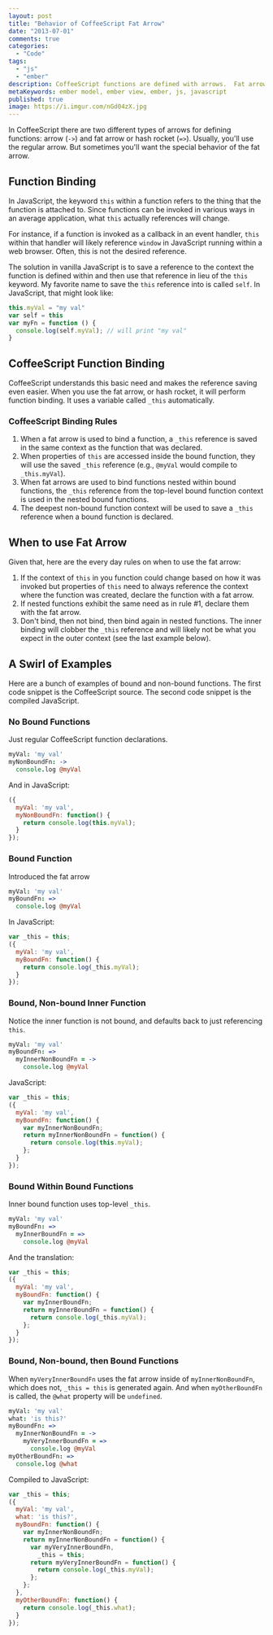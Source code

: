 ```yaml
---
layout: post
title: "Behavior of CoffeeScript Fat Arrow"
date: "2013-07-01"
comments: true
categories:
  - "Code"
tags:
  - "js"
  - "ember"
description: CoffeeScript functions are defined with arrows.  Fat arrow provides special function binding.
metaKeywords: ember model, ember view, ember, js, javascript
published: true
image: https://i.imgur.com/nGd04zX.jpg
---
```


In CoffeeScript there are two different types of arrows for defining functions:  arrow (`->`) and fat arrow or hash rocket (`=>`).  Usually, you'll use the regular arrow.  But sometimes you'll want the special behavior of the fat arrow.

<!--more-->

## Function Binding

In JavaScript, the keyword `this` within a function refers to the thing that the function is attached to.  Since functions can be invoked in various ways in an average application, what `this` actually references will change.

For instance, if a function is invoked as a callback in an event handler, `this` within that handler will likely reference `window` in JavaScript running within a web browser.  Often, this is not the desired reference.

The solution in vanilla JavaScript is to save a reference to the context the function is defined within and then use that reference in lieu of the `this` keyword.  My favorite name to save the `this` reference into is called `self`.  In JavaScript, that might look like:

```javascript
this.myVal = "my val"
var self = this
var myFn = function () {
  console.log(self.myVal); // will print "my val"
}
```

## CoffeeScript Function Binding

CoffeeScript understands this basic need and makes the reference saving even easier.  When you use the fat arrow, or hash rocket, it will perform function binding.  It uses a variable called `_this` automatically.

### CoffeeScript Binding Rules

1. When a fat arrow is used to bind a function, a `_this` reference is saved in the same context as the function that was declared.
2. When properties of `this` are accessed inside the bound function, they will use the saved `_this` reference (e.g., `@myVal` would compile to `_this.myVal`).
3. When fat arrows are used to bind functions nested within bound functions, the `_this` reference from the top-level bound function context is used in the nested bound functions.
4. The deepest non-bound function context will be used to save a `_this` reference when a bound function is declared.

## When to use Fat Arrow

Given that, here are the every day rules on when to use the fat arrow:

1. If the context of `this` in you function could change based on how it was invoked but properties of `this` need to always reference the context where the function was created, declare the function with a fat arrow.
2. If nested functions exhibit the same need as in rule #1, declare them with the fat arrow.
3. Don't bind, then not bind, then bind again in nested functions.  The inner binding will clobber the `_this` reference and will likely not be what you expect in the outer context (see the last example below).

## A Swirl of Examples

Here are a bunch of examples of bound and non-bound functions.  The first code snippet is the CoffeeScript source.  The second code snippet is the compiled JavaScript.

### No Bound Functions

Just regular CoffeeScript function declarations.

```coffeescript
myVal: 'my val'
myNonBoundFn: ->
  console.log @myVal
```

And in JavaScript:

```javascript
({
  myVal: 'my val',
  myNonBoundFn: function() {
    return console.log(this.myVal);
  }
});
```

### Bound Function

Introduced the fat arrow

```coffeescript
myVal: 'my val'
myBoundFn: =>
  console.log @myVal
```

In JavaScript:

```javascript
var _this = this;
({
  myVal: 'my val',
  myBoundFn: function() {
    return console.log(_this.myVal);
  }
});
```

### Bound, Non-bound Inner Function

Notice the inner function is not bound, and defaults back to just referencing `this`.

```coffeescript
myVal: 'my val'
myBoundFn: =>
  myInnerNonBoundFn = ->
    console.log @myVal
```

JavaScript:

```javascript
var _this = this;
({
  myVal: 'my val',
  myBoundFn: function() {
    var myInnerNonBoundFn;
    return myInnerNonBoundFn = function() {
      return console.log(this.myVal);
    };
  }
});
```

### Bound Within Bound Functions

Inner bound function uses top-level `_this`.

```coffeescript
myVal: 'my val'
myBoundFn: =>
  myInnerBoundFn = =>
    console.log @myVal
```

And the translation:

```javascript
var _this = this;
({
  myVal: 'my val',
  myBoundFn: function() {
    var myInnerBoundFn;
    return myInnerBoundFn = function() {
      return console.log(_this.myVal);
    };
  }
});
```

### Bound, Non-bound, then Bound Functions

When `myVeryInnerBoundFn` uses the fat arrow inside of `myInnerNonBoundFn`, which does not, `_this = this` is generated again.  And when `myOtherBoundFn` is called, the `@what` property will be `undefined`.

```coffeescript
myVal: 'my val'
what: 'is this?'
myBoundFn: =>
  myInnerNonBoundFn = ->
    myVeryInnerBoundFn = =>
      console.log @myVal
myOtherBoundFn: =>
  console.log @what
```

Compiled to JavaScript:

```javascript
var _this = this;
({
  myVal: 'my val',
  what: 'is this?',
  myBoundFn: function() {
    var myInnerNonBoundFn;
    return myInnerNonBoundFn = function() {
      var myVeryInnerBoundFn,
        _this = this;
      return myVeryInnerBoundFn = function() {
        return console.log(_this.myVal);
      };
    };
  },
  myOtherBoundFn: function() {
    return console.log(_this.what);
  }
});
```
